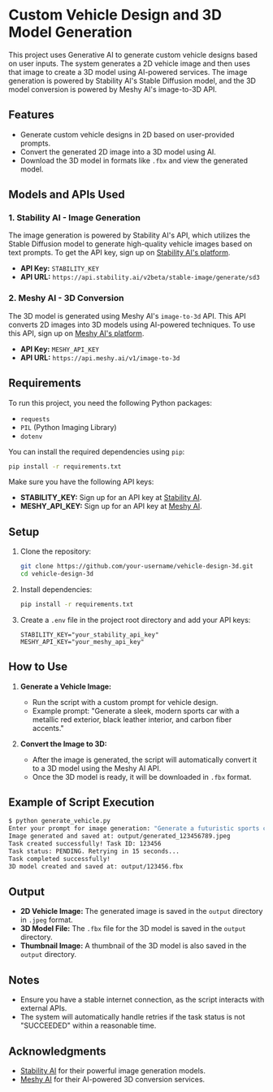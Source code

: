 # Custom Vehicle Design and 3D Model Generation

This project uses Generative AI to generate custom vehicle designs based on user inputs. The system generates a 2D vehicle image and then uses that image to create a 3D model using AI-powered services. The image generation is powered by Stability AI's Stable Diffusion model, and the 3D model conversion is powered by Meshy AI's image-to-3D API.

## Features

- Generate custom vehicle designs in 2D based on user-provided prompts.
- Convert the generated 2D image into a 3D model using AI.
- Download the 3D model in formats like `.fbx` and view the generated model.

## Models and APIs Used

### 1. **Stability AI - Image Generation**
The image generation is powered by Stability AI's API, which utilizes the Stable Diffusion model to generate high-quality vehicle images based on text prompts. To get the API key, sign up on [Stability AI's platform](https://platform.stability.ai/).

- **API Key:** `STABILITY_KEY`
- **API URL:** `https://api.stability.ai/v2beta/stable-image/generate/sd3`

### 2. **Meshy AI - 3D Conversion**
The 3D model is generated using Meshy AI's `image-to-3d` API. This API converts 2D images into 3D models using AI-powered techniques. To use this API, sign up on [Meshy AI's platform](https://www.meshy.ai/api).

- **API Key:** `MESHY_API_KEY`
- **API URL:** `https://api.meshy.ai/v1/image-to-3d`

## Requirements

To run this project, you need the following Python packages:

- `requests`
- `PIL` (Python Imaging Library)
- `dotenv`

You can install the required dependencies using `pip`:

```bash
pip install -r requirements.txt
```

Make sure you have the following API keys:

- **STABILITY_KEY:** Sign up for an API key at [Stability AI](https://platform.stability.ai/).
- **MESHY_API_KEY:** Sign up for an API key at [Meshy AI](https://www.meshy.ai/api).

## Setup

1. Clone the repository:
   ```bash
   git clone https://github.com/your-username/vehicle-design-3d.git
   cd vehicle-design-3d
   ```

2. Install dependencies:
   ```bash
   pip install -r requirements.txt
   ```

3. Create a `.env` file in the project root directory and add your API keys:

   ```env
   STABILITY_KEY="your_stability_api_key"
   MESHY_API_KEY="your_meshy_api_key"
   ```

## How to Use

1. **Generate a Vehicle Image:**
   - Run the script with a custom prompt for vehicle design.
   - Example prompt: "Generate a sleek, modern sports car with a metallic red exterior, black leather interior, and carbon fiber accents."

2. **Convert the Image to 3D:**
   - After the image is generated, the script will automatically convert it to a 3D model using the Meshy AI API.
   - Once the 3D model is ready, it will be downloaded in `.fbx` format.

## Example of Script Execution

```bash
$ python generate_vehicle.py
Enter your prompt for image generation: "Generate a futuristic sports car with metallic blue and black details."
Image generated and saved at: output/generated_123456789.jpeg
Task created successfully! Task ID: 123456
Task status: PENDING. Retrying in 15 seconds...
Task completed successfully!
3D model created and saved at: output/123456.fbx
```

## Output

- **2D Vehicle Image:** The generated image is saved in the `output` directory in `.jpeg` format.
- **3D Model File:** The `.fbx` file for the 3D model is saved in the `output` directory.
- **Thumbnail Image:** A thumbnail of the 3D model is also saved in the `output` directory.

## Notes

- Ensure you have a stable internet connection, as the script interacts with external APIs.
- The system will automatically handle retries if the task status is not "SUCCEEDED" within a reasonable time.

## Acknowledgments

- [Stability AI](https://platform.stability.ai/) for their powerful image generation models.
- [Meshy AI](https://www.meshy.ai/) for their AI-powered 3D conversion services.

